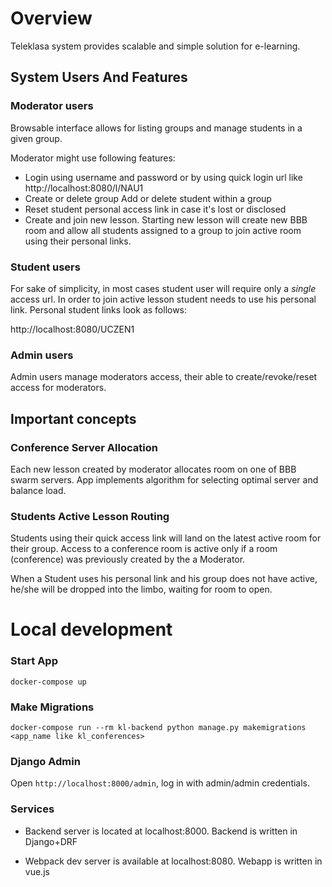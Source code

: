 # Overview

Teleklasa system provides scalable and simple solution for e-learning.

## System Users And Features

### Moderator users

Browsable interface allows for listing groups and manage students in a given group.

Moderator might use following features:
- Login using username and password or by using quick login url like http://localhost:8080/l/NAU1
- Create or delete group
  Add or delete student within a group
- Reset student personal access link in case it's lost or disclosed
- Create and join new lesson. Starting new lesson will create new BBB room and allow all students assigned 
to a group to join active room using their personal links. 


### Student users

For sake of simplicity, in most cases student user will require only a *single* access url.
In order to join active lesson student needs to use his personal link.
Personal student links look as follows:

http://localhost:8080/UCZEN1

### Admin users

Admin users manage moderators access, their able to create/revoke/reset access for moderators.


## Important concepts


### Conference Server Allocation

Each new lesson created by moderator allocates room on one of BBB swarm servers.
App implements algorithm for selecting optimal server and balance load.

### Students Active Lesson Routing

Students using their quick access link will land on the latest active room for their group.
Access to a conference room is active only if a room (conference) was previously created by the a Moderator.

When a Student uses his personal link and his group does not have active, he/she will be dropped into the limbo, waiting for room to open.


# Local development

### Start App
`docker-compose up`

### Make Migrations
`docker-compose run --rm kl-backend python manage.py makemigrations <app_name like kl_conferences>`

### Django Admin
Open `http://localhost:8000/admin`, log in with admin/admin credentials.

### Services

- Backend server is located at localhost:8000.
Backend is written in Django+DRF

- Webpack dev server is available at localhost:8080.
Webapp is written in vue.js 


